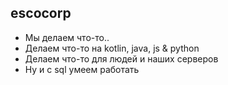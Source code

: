 ## escocorp
- Мы делаем что-то..
- Делаем что-то на kotlin, java, js & python
- Делаем что-то для людей и наших серверов
- Ну и с sql умеем работать
